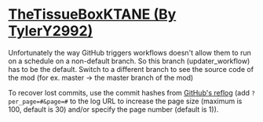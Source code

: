 # [TheTissueBoxKTANE (By TylerY2992)](https://github.com/TylerY2992/TheTissueBoxKTANE)

Unfortunately the way GitHub triggers workflows doesn't allow them to run on a schedule on a non-default branch. So this branch (updater_workflow) has to be the default. Switch to a different branch to see the source code of the mod (for ex. master -> the master branch of the mod)

To recover lost commits, use the commit hashes from [GitHub's reflog](https://api.github.com/repos/KtaneModules/TheTissueBoxKTANE-TylerY2992/events) (add `?per_page=#&page=#` to the log URL to increase the page size (maximum is 100, default is 30) and/or specify the page number (default is 1)).
